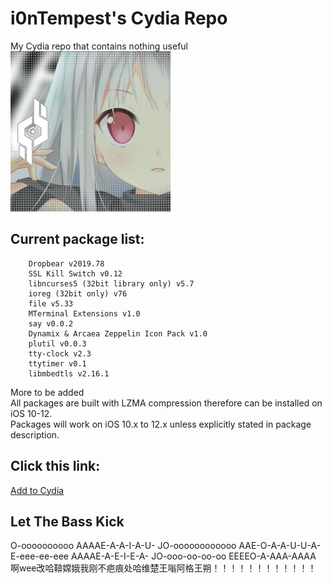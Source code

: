 # i0nTempest's Cydia Repo
My Cydia repo that contains nothing useful<br />
![Repo Icon](./ReadmeIcon.png)
## Current package list:
````
    Dropbear v2019.78
    SSL Kill Switch v0.12
    libncurses5 (32bit library only) v5.7
    ioreg (32bit only) v76
    file v5.33
    MTerminal Extensions v1.0
    say v0.0.2
    Dynamix & Arcaea Zeppelin Icon Pack v1.0
    plutil v0.0.3
    tty-clock v2.3
    ttytimer v0.1
    libmbedtls v2.16.1
````
More to be added<br />
All packages are built with LZMA compression therefore can be installed on iOS 10-12.<br />
Packages will work on iOS 10.x to 12.x unless explicitly stated in package description.
## Click this link:
[Add to Cydia](cydia://url/https://cydia.saurik.com/api/share#?source=https://i0ntempest.github.io/)
## Let The Bass Kick
O-oooooooooo AAAAE-A-A-I-A-U- JO-oooooooooooo AAE-O-A-A-U-U-A- E-eee-ee-eee AAAAE-A-E-I-E-A- JO-ooo-oo-oo-oo EEEEO-A-AAA-AAAA 
啊wee改哈鞥嫦娥我刚不疤痕处哈维楚王嗡阿格王朔！！！！！！！！！！！！
